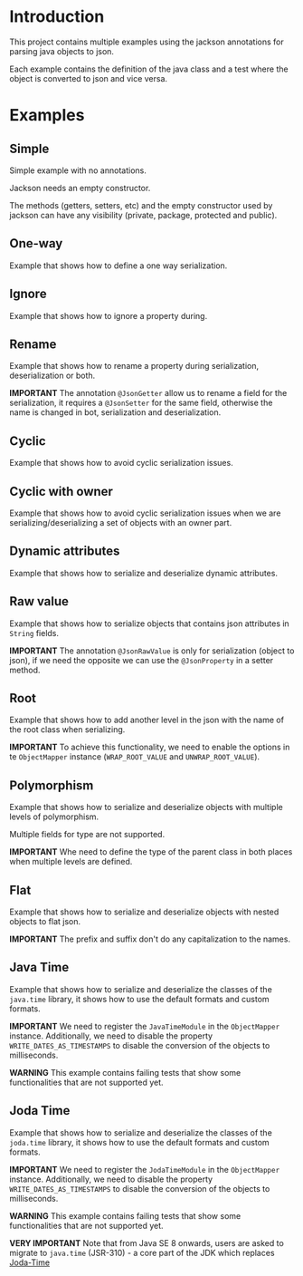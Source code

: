 # Introduction

This project contains multiple examples using the jackson annotations for parsing java objects to json.

Each example contains the definition of the java class and a test where the object is converted to json and vice versa. 

# Examples

## Simple

Simple example with no annotations.

Jackson needs an empty constructor.

The methods (getters, setters, etc) and the empty constructor used by jackson can have any visibility (private, package, protected and public).

## One-way

Example that shows how to define a one way serialization.

## Ignore

Example that shows how to ignore a property during.

## Rename

Example that shows how to rename a property during serialization, deserialization or both.

**IMPORTANT** The annotation `@JsonGetter` allow us to rename a field for the serialization, it requires a `@JsonSetter` for the same field, otherwise the name is changed in bot, serialization and deserialization.

## Cyclic

Example that shows how to avoid cyclic serialization issues.

## Cyclic with owner

Example that shows how to avoid cyclic serialization issues when we are serializing/deserializing a set of objects with an owner part.

## Dynamic attributes

Example that shows how to serialize and deserialize dynamic attributes. 

## Raw value

Example that shows how to serialize objects that contains json attributes in `String` fields.

**IMPORTANT** The annotation `@JsonRawValue` is only for serialization (object to json), if we need the opposite we can use the `@JsonProperty` in a setter method.

## Root

Example that shows how to add another level in the json with the name of the root class when serializing.

**IMPORTANT** To achieve this functionality, we need to enable the options in te `ObjectMapper` instance (`WRAP_ROOT_VALUE` and `UNWRAP_ROOT_VALUE`).

## Polymorphism

Example that shows how to serialize and deserialize objects with multiple levels of polymorphism.

Multiple fields for type are not supported.

**IMPORTANT** Whe need to define the type of the parent class in both places when multiple levels are defined. 

## Flat

Example that shows how to serialize and deserialize objects with nested objects to flat json.

**IMPORTANT** The prefix and suffix don't do any capitalization to the names.

## Java Time

Example that shows how to serialize and deserialize the classes of the `java.time` library, it shows how to use the default formats and custom formats.

**IMPORTANT** We need to register the `JavaTimeModule` in the `ObjectMapper` instance. Additionally, we need to disable the property `WRITE_DATES_AS_TIMESTAMPS` to disable the conversion of the objects to milliseconds.

**WARNING** This example contains failing tests that show some functionalities that are not supported yet.

## Joda Time

Example that shows how to serialize and deserialize the classes of the `joda.time` library, it shows how to use the default formats and custom formats.

**IMPORTANT** We need to register the `JodaTimeModule` in the `ObjectMapper` instance. Additionally, we need to disable the property `WRITE_DATES_AS_TIMESTAMPS` to disable the conversion of the objects to milliseconds.

**WARNING** This example contains failing tests that show some functionalities that are not supported yet.

**VERY IMPORTANT** Note that from Java SE 8 onwards, users are asked to migrate to `java.time` (JSR-310) - a core part of the JDK which replaces [Joda-Time](http://www.joda.org/joda-time/)